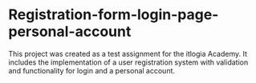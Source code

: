 # Registration-form-login-page-personal-account
This project was created as a test assignment for the itlogia Academy. It includes the implementation of a user registration system with validation and functionality for login and a personal account.
